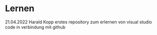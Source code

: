 # Lernen
21.04.2022 Harald Kopp
erstes repository zum erlernen von visual studio code in verbindung mit github
